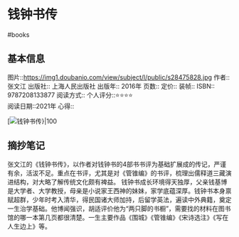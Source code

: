 # 钱钟书传
#books 
## 基本信息

图片::https://img1.doubanio.com/view/subject/l/public/s28475828.jpg
作者:: 张文江
出版社:: 上海人民出版社
出版年:: 2016年
页数:: 
定价:: 
装帧:: 
ISBN:: 9787208133877
阅读方式::
个人评分::⭐⭐⭐⭐  
阅读日期::2021年
心得::

 [![钱钟书传}|100](https://img1.doubanio.com/view/subject/l/public/s28475828.jpg)

## 摘抄笔记
张文江的《钱钟书传》，以作者对钱钟书的4部书书评为基础扩展成的传记，严谨有余，活沷不足。重点在书评，尤其是对《管锥编》的书评，梳理出儒释道三藏演进结构，对大略了解传统文化颇有裨益。
钱钟书成长环境得天独厚，父亲钱基博是大学者、大学教授，母亲是小说家王西神的妹妹，家学底蕴深厚。钱钟书本身禀赋超群，少年时考入清华，得民国诸大师加持，后留学英法，遍读中外典籍，奠定一生治学基础。他博闻强识，胡适评价他为“两只脚的书橱”，需要找的材料在图书馆的哪一本第几页都很清楚。一生主要作品《围城》《管锥编》《宋诗选注》《写在人生边上》等。